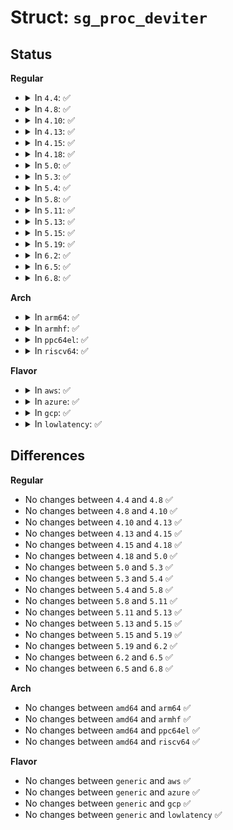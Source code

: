 # Struct: <code>sg_proc_deviter</code>

## Status
<b>Regular</b>
<ul>
<li>
<details>
<summary>In <code>4.4</code>: ✅</summary>

```c
struct sg_proc_deviter {
    loff_t index;
    size_t max;
};
```
</details>
</li>
<li>
<details>
<summary>In <code>4.8</code>: ✅</summary>

```c
struct sg_proc_deviter {
    loff_t index;
    size_t max;
};
```
</details>
</li>
<li>
<details>
<summary>In <code>4.10</code>: ✅</summary>

```c
struct sg_proc_deviter {
    loff_t index;
    size_t max;
};
```
</details>
</li>
<li>
<details>
<summary>In <code>4.13</code>: ✅</summary>

```c
struct sg_proc_deviter {
    loff_t index;
    size_t max;
};
```
</details>
</li>
<li>
<details>
<summary>In <code>4.15</code>: ✅</summary>

```c
struct sg_proc_deviter {
    loff_t index;
    size_t max;
};
```
</details>
</li>
<li>
<details>
<summary>In <code>4.18</code>: ✅</summary>

```c
struct sg_proc_deviter {
    loff_t index;
    size_t max;
};
```
</details>
</li>
<li>
<details>
<summary>In <code>5.0</code>: ✅</summary>

```c
struct sg_proc_deviter {
    loff_t index;
    size_t max;
};
```
</details>
</li>
<li>
<details>
<summary>In <code>5.3</code>: ✅</summary>

```c
struct sg_proc_deviter {
    loff_t index;
    size_t max;
};
```
</details>
</li>
<li>
<details>
<summary>In <code>5.4</code>: ✅</summary>

```c
struct sg_proc_deviter {
    loff_t index;
    size_t max;
};
```
</details>
</li>
<li>
<details>
<summary>In <code>5.8</code>: ✅</summary>

```c
struct sg_proc_deviter {
    loff_t index;
    size_t max;
};
```
</details>
</li>
<li>
<details>
<summary>In <code>5.11</code>: ✅</summary>

```c
struct sg_proc_deviter {
    loff_t index;
    size_t max;
};
```
</details>
</li>
<li>
<details>
<summary>In <code>5.13</code>: ✅</summary>

```c
struct sg_proc_deviter {
    loff_t index;
    size_t max;
};
```
</details>
</li>
<li>
<details>
<summary>In <code>5.15</code>: ✅</summary>

```c
struct sg_proc_deviter {
    loff_t index;
    size_t max;
};
```
</details>
</li>
<li>
<details>
<summary>In <code>5.19</code>: ✅</summary>

```c
struct sg_proc_deviter {
    loff_t index;
    size_t max;
};
```
</details>
</li>
<li>
<details>
<summary>In <code>6.2</code>: ✅</summary>

```c
struct sg_proc_deviter {
    loff_t index;
    size_t max;
};
```
</details>
</li>
<li>
<details>
<summary>In <code>6.5</code>: ✅</summary>

```c
struct sg_proc_deviter {
    loff_t index;
    size_t max;
};
```
</details>
</li>
<li>
<details>
<summary>In <code>6.8</code>: ✅</summary>

```c
struct sg_proc_deviter {
    loff_t index;
    size_t max;
};
```
</details>
</li>
</ul>
<b>Arch</b>
<ul>
<li>
<details>
<summary>In <code>arm64</code>: ✅</summary>

```c
struct sg_proc_deviter {
    loff_t index;
    size_t max;
};
```
</details>
</li>
<li>
<details>
<summary>In <code>armhf</code>: ✅</summary>

```c
struct sg_proc_deviter {
    loff_t index;
    size_t max;
};
```
</details>
</li>
<li>
<details>
<summary>In <code>ppc64el</code>: ✅</summary>

```c
struct sg_proc_deviter {
    loff_t index;
    size_t max;
};
```
</details>
</li>
<li>
<details>
<summary>In <code>riscv64</code>: ✅</summary>

```c
struct sg_proc_deviter {
    loff_t index;
    size_t max;
};
```
</details>
</li>
</ul>
<b>Flavor</b>
<ul>
<li>
<details>
<summary>In <code>aws</code>: ✅</summary>

```c
struct sg_proc_deviter {
    loff_t index;
    size_t max;
};
```
</details>
</li>
<li>
<details>
<summary>In <code>azure</code>: ✅</summary>

```c
struct sg_proc_deviter {
    loff_t index;
    size_t max;
};
```
</details>
</li>
<li>
<details>
<summary>In <code>gcp</code>: ✅</summary>

```c
struct sg_proc_deviter {
    loff_t index;
    size_t max;
};
```
</details>
</li>
<li>
<details>
<summary>In <code>lowlatency</code>: ✅</summary>

```c
struct sg_proc_deviter {
    loff_t index;
    size_t max;
};
```
</details>
</li>
</ul>

## Differences
<b>Regular</b>
<ul>
<li>
No changes between <code>4.4</code> and <code>4.8</code> ✅
</li>
<li>
No changes between <code>4.8</code> and <code>4.10</code> ✅
</li>
<li>
No changes between <code>4.10</code> and <code>4.13</code> ✅
</li>
<li>
No changes between <code>4.13</code> and <code>4.15</code> ✅
</li>
<li>
No changes between <code>4.15</code> and <code>4.18</code> ✅
</li>
<li>
No changes between <code>4.18</code> and <code>5.0</code> ✅
</li>
<li>
No changes between <code>5.0</code> and <code>5.3</code> ✅
</li>
<li>
No changes between <code>5.3</code> and <code>5.4</code> ✅
</li>
<li>
No changes between <code>5.4</code> and <code>5.8</code> ✅
</li>
<li>
No changes between <code>5.8</code> and <code>5.11</code> ✅
</li>
<li>
No changes between <code>5.11</code> and <code>5.13</code> ✅
</li>
<li>
No changes between <code>5.13</code> and <code>5.15</code> ✅
</li>
<li>
No changes between <code>5.15</code> and <code>5.19</code> ✅
</li>
<li>
No changes between <code>5.19</code> and <code>6.2</code> ✅
</li>
<li>
No changes between <code>6.2</code> and <code>6.5</code> ✅
</li>
<li>
No changes between <code>6.5</code> and <code>6.8</code> ✅
</li>
</ul>
<b>Arch</b>
<ul>
<li>
No changes between <code>amd64</code> and <code>arm64</code> ✅
</li>
<li>
No changes between <code>amd64</code> and <code>armhf</code> ✅
</li>
<li>
No changes between <code>amd64</code> and <code>ppc64el</code> ✅
</li>
<li>
No changes between <code>amd64</code> and <code>riscv64</code> ✅
</li>
</ul>
<b>Flavor</b>
<ul>
<li>
No changes between <code>generic</code> and <code>aws</code> ✅
</li>
<li>
No changes between <code>generic</code> and <code>azure</code> ✅
</li>
<li>
No changes between <code>generic</code> and <code>gcp</code> ✅
</li>
<li>
No changes between <code>generic</code> and <code>lowlatency</code> ✅
</li>
</ul>
